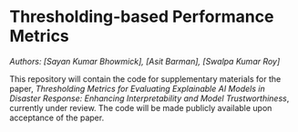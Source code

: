 # Thresholding-based Performance Metrics

*Authors: [Sayan Kumar Bhowmick], [Asit Barman], [Swalpa Kumar Roy]* 

This repository will contain the code for supplementary materials for the paper, *Thresholding Metrics for Evaluating Explainable AI Models in Disaster Response: Enhancing Interpretability and Model Trustworthiness*, currently under review. The code will be made publicly available upon acceptance of the paper. 

